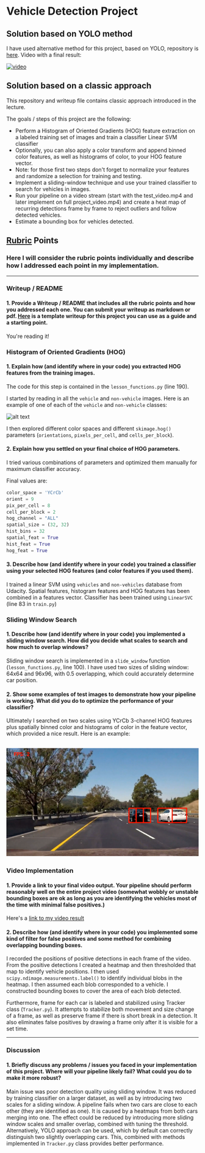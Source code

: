 # Vehicle Detection Project

## Solution based on YOLO method

I have used alternative method for this project, based on YOLO, repository is [here](https://github.com/kbobrowski/YOLO-vehicle-detection). Video with a final result:

[![video](https://img.youtube.com/vi/64bETGQ-tLk/0.jpg)](https://www.youtube.com/watch?v=64bETGQ-tLk)

## Solution based on a classic approach

This repository and writeup file contains classic approach introduced in the lecture.

The goals / steps of this project are the following:

* Perform a Histogram of Oriented Gradients (HOG) feature extraction on a labeled training set of images and train a classifier Linear SVM classifier
* Optionally, you can also apply a color transform and append binned color features, as well as histograms of color, to your HOG feature vector. 
* Note: for those first two steps don't forget to normalize your features and randomize a selection for training and testing.
* Implement a sliding-window technique and use your trained classifier to search for vehicles in images.
* Run your pipeline on a video stream (start with the test_video.mp4 and later implement on full project_video.mp4) and create a heat map of recurring detections frame by frame to reject outliers and follow detected vehicles.
* Estimate a bounding box for vehicles detected.

[//]: # (Image References)
[image1]: ./examples/car_not_car.png
[image2]: ./examples/HOG_example.jpg
[image3]: ./examples/sliding_windows.jpg
[image4]: ./examples/sliding_window.png
[image5]: ./examples/bboxes_and_heat.png
[image6]: ./examples/labels_map.png
[image7]: ./examples/output_bboxes.png
[video1]: ./project_video.mp4

## [Rubric](https://review.udacity.com/#!/rubrics/513/view) Points
### Here I will consider the rubric points individually and describe how I addressed each point in my implementation.  

---
### Writeup / README

#### 1. Provide a Writeup / README that includes all the rubric points and how you addressed each one.  You can submit your writeup as markdown or pdf.  [Here](https://github.com/udacity/CarND-Vehicle-Detection/blob/master/writeup_template.md) is a template writeup for this project you can use as a guide and a starting point.  

You're reading it!

### Histogram of Oriented Gradients (HOG)

#### 1. Explain how (and identify where in your code) you extracted HOG features from the training images.

The code for this step is contained in the `lesson_functions.py` (line 190). 

I started by reading in all the `vehicle` and `non-vehicle` images.  Here is an example of one of each of the `vehicle` and `non-vehicle` classes:

![alt text][image1]

I then explored different color spaces and different `skimage.hog()` parameters (`orientations`, `pixels_per_cell`, and `cells_per_block`).

#### 2. Explain how you settled on your final choice of HOG parameters.

I tried various combinations of parameters and optimized them manually for maximum classifier accuracy.

Final values are:

```python
color_space = 'YCrCb'
orient = 9
pix_per_cell = 8
cell_per_block = 2
hog_channel = "ALL"
spatial_size = (32, 32)
hist_bins = 32
spatial_feat = True
hist_feat = True
hog_feat = True
```

#### 3. Describe how (and identify where in your code) you trained a classifier using your selected HOG features (and color features if you used them).

I trained a linear SVM using `vehicles` and `non-vehicles` database from Udacity. Spatial features, histogram features and HOG features has been combined in a features vector. Classifier has been trained using `LinearSVC` (line 83 in `train.py`)

### Sliding Window Search

#### 1. Describe how (and identify where in your code) you implemented a sliding window search.  How did you decide what scales to search and how much to overlap windows?

Sliding window search is implemented in a `slide_window` function (`lesson_functions.py`, line 100). I have used two sizes of sliding window: 64x64 and 96x96, with 0.5 overlapping, which could accurately determine car position.

#### 2. Show some examples of test images to demonstrate how your pipeline is working.  What did you do to optimize the performance of your classifier?

Ultimately I searched on two scales using YCrCb 3-channel HOG features plus spatially binned color and histograms of color in the feature vector, which provided a nice result. Here is an example:

![alt text][image4]
---

### Video Implementation

#### 1. Provide a link to your final video output.  Your pipeline should perform reasonably well on the entire project video (somewhat wobbly or unstable bounding boxes are ok as long as you are identifying the vehicles most of the time with minimal false positives.)

Here's a [link to my video result](./result.mp4)


#### 2. Describe how (and identify where in your code) you implemented some kind of filter for false positives and some method for combining overlapping bounding boxes.

I recorded the positions of positive detections in each frame of the video.  From the positive detections I created a heatmap and then thresholded that map to identify vehicle positions.  I then used `scipy.ndimage.measurements.label()` to identify individual blobs in the heatmap.  I then assumed each blob corresponded to a vehicle.  I constructed bounding boxes to cover the area of each blob detected.  

Furthermore, frame for each car is labeled and stabilized using Tracker class (`Tracker.py`). It attempts to stabilize both movement and size change of a frame, as well as preserve frame if there is short break in a detection. It also eliminates false positives by drawing a frame only after it is visible for a set time. 

---

### Discussion

#### 1. Briefly discuss any problems / issues you faced in your implementation of this project.  Where will your pipeline likely fail?  What could you do to make it more robust?

Main issue was poor detection quality using sliding window. It was reduced by training classifier on a larger dataset, as well as by introducing two scales for a sliding window. A pipeline fails when two cars are close to each other (they are identified as one). It is caused by a heatmaps from both cars merging into one. The effect could be reduced by introducing more sliding window scales and smaller overlap, combined with tuning the threshold. Alternatively, YOLO approach can be used, which by default can correctly distinguish two slightly overlapping cars. This, combined with methods implemented in `Tracker.py` class provides better performance.
